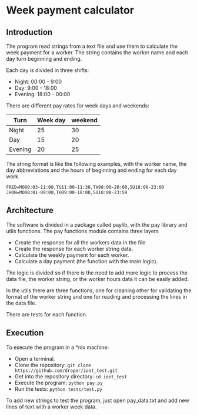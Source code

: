 # Week payment calculator

## Introduction
The program read strings from a text file and use them to calculate the week payment for a worker. The string 
contains the worker name and each day turn beginning and ending.

Each day is divided in three shifts:

* Night: 00:00 - 9:00
* Day: 9:00 - 18:00
* Evening: 18:00 - 00:00

There are different pay rates for week days and weekends:

| Turn    |Week day|weekend|
|---------|--------|----------|
| Night   | 25 | 30 |
| Day     | 15 | 20 |
| Evening | 20 | 25 |

The string format is like the following examples, with the worker name, the day abbreviations and
the hours of beginning and ending for each day work.

    FRED=MO00:03-11:00,TU11:00-11:30,TH08:00-20:00,SU18:00-23:00
    JHON=MO00:01-09:00,TH09:00-18:00,SU18:00-23:59

## Architecture

The software is divided in a package called paylib, with the pay library and utils functions. The 
pay functions module contains three layers

* Create the response for all the workers data in the file
* Create the response for each worker string data.
* Calculate the weekly payment for each worker.
* Calculate a day payment (the function with the main logic).

The logic is divided so if there is the need to add more logic to process the data file, the worker
string, or the worker hours data it can be easily added.

In the utils there are three functions, one for cleaning other for validating the format of
the worker string and one for reading and processing the lines in the data file.

There are tests for each function.

## Execution

To execute the program in a *nix machine:

* Open a terminal.
* Clone the repository: `git clone https://github.com/droper/ioet_test.git`
* Get into the repository directory: `cd ioet_test`
* Execute the program: `python pay.py`
* Run the tests: `python tests/test.py`

To add new strings to test the program, just open pay_data.txt and add new lines of text with a worker
week data.

